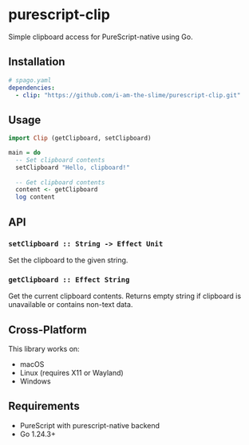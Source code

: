 # purescript-clip

Simple clipboard access for PureScript-native using Go.

## Installation

```yaml
# spago.yaml
dependencies:
  - clip: "https://github.com/i-am-the-slime/purescript-clip.git"
```

## Usage

```purescript
import Clip (getClipboard, setClipboard)

main = do
  -- Set clipboard contents
  setClipboard "Hello, clipboard!"
  
  -- Get clipboard contents
  content <- getClipboard
  log content
```

## API

### `setClipboard :: String -> Effect Unit`

Set the clipboard to the given string.

### `getClipboard :: Effect String`  

Get the current clipboard contents. Returns empty string if clipboard is unavailable or contains non-text data.

## Cross-Platform

This library works on:
- macOS
- Linux (requires X11 or Wayland)
- Windows

## Requirements

- PureScript with purescript-native backend
- Go 1.24.3+
